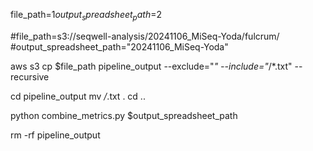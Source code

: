 
file_path=$1
output_spreadsheet_path=$2

#file_path=s3://seqwell-analysis/20241106_MiSeq-Yoda/fulcrum/
#output_spreadsheet_path="20241106_MiSeq-Yoda"

aws s3 cp  $file_path pipeline_output --exclude="*"  --include="*/*.txt" --recursive

cd pipeline_output
mv */*.txt .
cd ..

python combine_metrics.py $output_spreadsheet_path

rm -rf pipeline_output
